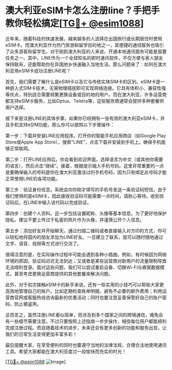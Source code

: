 # 澳大利亚eSIM卡怎么注册line？手把手教你轻松搞定[[TG💪+ @esim1088](https://t.me/s/esim1088)]

近年来，随着科技的快速发展，越来越多的人选择在出国旅行或长期居住时使用eSIM卡。而澳大利亚作为热门旅游和留学目的地之一，其便捷的通信服务也吸引了众多游客和留学生。对于刚到澳大利亚的人来说，开通本地通讯服务可能是首要任务之一。其中，LINE作为一个全球知名的即时通讯软件，不仅方便与家人朋友保持联系，还能帮助你在异国他乡快速融入当地生活。那么问题来了：如何在澳大利亚用eSIM卡成功注册LINE呢？

首先，我们需要了解什么是eSIM卡以及它与传统实体SIM卡的区别。eSIM卡是一种嵌入式SIM卡技术，无需物理插拔即可实现网络连接。它具有体积小、兼容性强等优点，特别适合需要频繁更换设备或目的地的用户。而在澳大利亚，许多运营商都支持eSIM卡服务，比如Optus、Telstra等，这些服务商通常会提供多种套餐供用户选择。

接下来是注册LINE的具体步骤。如果你已经拥有一张有效的澳大利亚eSIM卡，并且手机支持eSIM功能，那么你可以按照以下步骤操作：

第一步：下载并安装LINE应用程序。打开你的智能手机应用商店（如Google Play Store或Apple App Store），搜索“LINE”，点击下载并安装到手机上。确保手机能够正常联网。

第二步：打开LINE应用后，你会看到欢迎界面。选择语言为中文（或其他你需要的语言），然后点击“继续”。接着，根据提示输入手机号码。这里非常重要的一点是要确保输入的号码是你在澳大利亚激活过的手机号码，因为只有绑定此号码才能正常使用LINE的各项功能。

第三步：验证身份信息。系统会向你刚才填写的手机号发送一条验证码短信。由于我们使用的是eSIM卡，因此接收验证码可能需要一点时间，请耐心等待。收到验证码后，在LINE中输入该代码以完成验证。

第四步：创建个人资料。这一步包括设置昵称、头像等基本信息。为了更好地保护隐私，建议不要上传过于私密的照片作为头像，并谨慎公开个人信息。

第五步：添加好友并开始聊天。通过扫描二维码或者直接输入对方ID的方式，你可以轻松地将国内的朋友添加为LINE好友。一旦建立了联系，就可以随时随地通过文字、语音、视频等方式进行交流了。

值得注意的是，在实际操作过程中可能会遇到各种小插曲。例如，有时候因为网络环境的原因，验证码迟迟无法到达；又或者是某些运营商对新用户的流量限制导致无法顺利登录。面对这些问题，我们可以尝试重启设备、切换Wi-Fi与蜂窝数据模式，甚至考虑更换运营商提供的其他套餐来解决问题。

此外，对于初次接触eSIM卡的新手来说，还有一些实用的小技巧可以帮助大家更高效地管理自己的账户。比如定期检查账单明细，避免不必要的额外费用；利用运营商官网或客服热线咨询最新的优惠活动；同时也要注意妥善保管好自己的账户密码，防止被盗用。

总而言之，虽然注册LINE看似简单，但涉及到多个国家之间的跨境通信，难免会有一些细节需要注意。不过只要按照上述指南一步步操作，相信每位用户都能顺利完成注册过程。而且随着技术的进步，未来还会有更多创新的功能和服务出现，让我们的日常生活变得更加丰富多彩！

最后提醒大家，在享受便利的同时也要遵守当地的法律法规，合理合法地使用通讯工具。希望大家都能在澳大利亚度过一段愉快而充实的时光！

[[TG💪+ @esim1088](https://t.me/s/esim1088) ![Image](https://i.postimg.cc/4NQfJmqS/Snipaste-2025-05-13-00-14-12.png)]